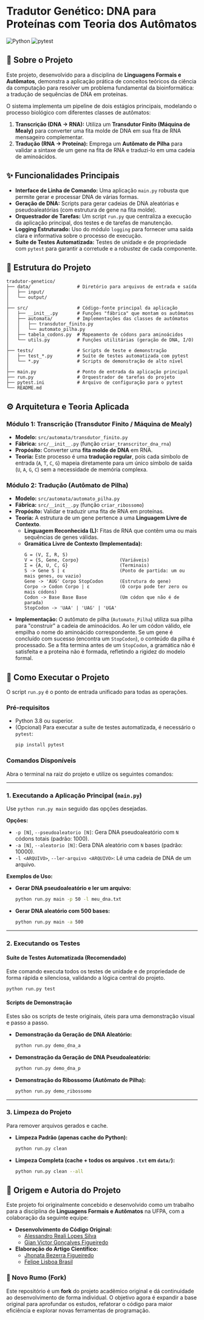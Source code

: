 # Tradutor Genético: DNA para Proteínas com Teoria dos Autômatos

![Python](https://img.shields.io/badge/Python-3.8%2B-blue?style=for-the-badge&logo=python)
![pytest](https://img.shields.io/badge/tested%20with-pytest-blue?style=for-the-badge&logo=pytest)

## 📖 Sobre o Projeto
Este projeto, desenvolvido para a disciplina de **Linguagens Formais e Autômatos**, demonstra a aplicação prática de conceitos teóricos da ciência da computação para resolver um problema fundamental da bioinformática: a tradução de sequências de DNA em proteínas.

O sistema implementa um pipeline de dois estágios principais, modelando o processo biológico com diferentes classes de autômatos:
1.  **Transcrição (DNA → RNA):** Utiliza um **Transdutor Finito (Máquina de Mealy)** para converter uma fita molde de DNA em sua fita de RNA mensageiro complementar.
2.  **Tradução (RNA → Proteína):** Emprega um **Autômato de Pilha** para validar a sintaxe de um gene na fita de RNA e traduzi-lo em uma cadeia de aminoácidos.

## ✨ Funcionalidades Principais
- **Interface de Linha de Comando:** Uma aplicação `main.py` robusta que permite gerar e processar DNA de várias formas.
- **Geração de DNA:** Scripts para gerar cadeias de DNA aleatórias e pseudoaleatórias (com estrutura de gene na fita molde).
- **Orquestrador de Tarefas:** Um script `run.py` que centraliza a execução da aplicação principal, dos testes e de tarefas de manutenção.
- **Logging Estruturado:** Uso do módulo `logging` para fornecer uma saída clara e informativa sobre o processo de execução.
- **Suíte de Testes Automatizada:** Testes de unidade e de propriedade com `pytest` para garantir a corretude e a robustez de cada componente.

## 📂 Estrutura do Projeto
```
tradutor-genetico/
├── data/                 # Diretório para arquivos de entrada e saída
│   ├── input/
│   └── output/
│
├── src/                  # Código-fonte principal da aplicação
│   ├── __init__.py       # Funções "fábrica" que montam os autômatos
│   ├── automata/         # Implementações das classes de autômatos
│   │   ├── transdutor_finito.py
│   │   └── automato_pilha.py
│   ├── tabela_codons.py  # Mapeamento de códons para aminoácidos
│   └── utils.py          # Funções utilitárias (geração de DNA, I/O)
│
├── tests/                # Scripts de teste e demonstração
│   ├── test_*.py         # Suíte de testes automatizada com pytest
│   └── *.py              # Scripts de demonstração de alto nível
│
├── main.py               # Ponto de entrada da aplicação principal
├── run.py                # Orquestrador de tarefas do projeto
├── pytest.ini            # Arquivo de configuração para o pytest
└── README.md
```

## ⚙️ Arquitetura e Teoria Aplicada

### Módulo 1: Transcrição (Transdutor Finito / Máquina de Mealy)
- **Modelo:** `src/automata/transdutor_finito.py`
- **Fábrica:** `src/__init__.py` (função `criar_transcritor_dna_rna`)
- **Propósito:** Converter uma **fita molde de DNA** em RNA.
- **Teoria:** Este processo é uma **tradução regular**, pois cada símbolo de entrada (`A`, `T`, `C`, `G`) mapeia diretamente para um único símbolo de saída (`U`, `A`, `G`, `C`) sem a necessidade de memória complexa.

### Módulo 2: Tradução (Autômato de Pilha)
- **Modelo:** `src/automata/automato_pilha.py`
- **Fábrica:** `src/__init__.py` (função `criar_ribossomo`)
- **Propósito:** Validar e traduzir uma fita de RNA em proteínas.
- **Teoria:** A estrutura de um gene pertence a uma **Linguagem Livre de Contexto**.
    - **Linguagem Reconhecida (L):** Fitas de RNA que contêm uma ou mais sequências de genes válidas.
    - **Gramática Livre de Contexto (Implementada):**
      ```
      G = (V, Σ, R, S)
      V = {S, Gene, Corpo}               (Variáveis)
      Σ = {A, U, C, G}                   (Terminais)
      S -> Gene S | ε                    (Ponto de partida: um ou mais genes, ou vazio)
      Gene -> 'AUG' Corpo StopCodon      (Estrutura do gene)
      Corpo -> Codon Corpo | ε           (O corpo pode ter zero ou mais códons)
      Codon -> Base Base Base            (Um códon que não é de parada)
      StopCodon -> 'UAA' | 'UAG' | 'UGA'
      ```
- **Implementação:** O autômato de pilha (`Automato_Pilha`) utiliza sua pilha para "construir" a cadeia de aminoácidos. Ao ler um códon válido, ele empilha o nome do aminoácido correspondente. Se um gene é concluído com sucesso (encontra um `StopCodon`), o conteúdo da pilha é processado. Se a fita termina antes de um `StopCodon`, a gramática não é satisfeita e a proteína não é formada, refletindo a rigidez do modelo formal.

## 🚀 Como Executar o Projeto

O script `run.py` é o ponto de entrada unificado para todas as operações.

### Pré-requisitos
- Python 3.8 ou superior.
- (Opcional) Para executar a suíte de testes automatizada, é necessário o `pytest`:
  ```bash
  pip install pytest
  ```

### Comandos Disponíveis
Abra o terminal na raiz do projeto e utilize os seguintes comandos:

---
### 1. Executando a Aplicação Principal (`main.py`)
Use `python run.py main` seguido das opções desejadas.

**Opções:**
- `-p [N]`, `--pseudoaleatorio [N]`: Gera DNA pseudoaleatório com `N` códons totais (padrão: 1000).
- `-a [N]`, `--aleatorio [N]`: Gera DNA aleatório com `N` bases (padrão: 10000).
- `-l <ARQUIVO>`, `--ler-arquivo <ARQUIVO>`: Lê uma cadeia de DNA de um arquivo.

**Exemplos de Uso:**
- **Gerar DNA pseudoaleatório e ler um arquivo:**
  ```bash
  python run.py main -p 50 -l meu_dna.txt
  ```
- **Gerar DNA aleatório com 500 bases:**
  ```bash
  python run.py main -a 500
  ```

---
### 2. Executando os Testes

#### Suíte de Testes Automatizada (Recomendado)
Este comando executa todos os testes de unidade e de propriedade de forma rápida e silenciosa, validando a lógica central do projeto.

```bash
python run.py test
```

#### Scripts de Demonstração
Estes são os scripts de teste originais, úteis para uma demonstração visual e passo a passo.

- **Demonstração da Geração de DNA Aleatório:**
  ```bash
  python run.py demo_dna_a
  ```
- **Demonstração da Geração de DNA Pseudoaleatório:**
  ```bash
  python run.py demo_dna_p
  ```
- **Demonstração do Ribossomo (Autômato de Pilha):**
  ```bash
  python run.py demo_ribossomo
  ```

---
### 3. Limpeza do Projeto
Para remover arquivos gerados e cache.

- **Limpeza Padrão (apenas cache do Python):**
  ```bash
  python run.py clean
  ```
- **Limpeza Completa (cache + todos os arquivos `.txt` em `data/`):**
  ```bash
  python run.py clean --all
  ```

## 👥 Origem e Autoria do Projeto
Este projeto foi originalmente concebido e desenvolvido como um trabalho para a disciplina de **Linguagens Formais e Autômatos** na UFPA, com a colaboração da seguinte equipe:
- **Desenvolvimento do Código Original:**
  - [Alessandro Reali Lopes Silva](https://github.com/reali-705)
  - [Gian Victor Gonçalves Figueiredo](https://github.com/Gian-Figueiredo)
- **Elaboração do Artigo Científico:**
  - [Jhonata Bezerra Figueiredo](https://github.com/Jhonatabz)
  - [Felipe Lisboa Brasil](https://github.com/FelipeBrasill)

### 🍴 Novo Rumo (Fork)
Este repositório é um **fork** do projeto acadêmico original e dá continuidade ao desenvolvimento de forma individual. O objetivo agora é expandir a base original para aprofundar os estudos, refatorar o código para maior eficiência e explorar novas ferramentas de programação.